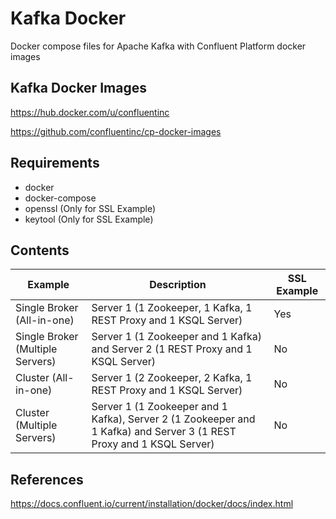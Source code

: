 # Kafka Docker
Docker compose files for Apache Kafka with Confluent Platform docker images

## Kafka Docker Images
https://hub.docker.com/u/confluentinc

https://github.com/confluentinc/cp-docker-images

## Requirements
- docker
- docker-compose
- openssl (Only for SSL Example)
- keytool (Only for SSL Example)

## Contents
| Example | Description | SSL Example |
| ------ | ------ | ------ |
| Single Broker (All-in-one) | Server 1 (1 Zookeeper, 1 Kafka, 1 REST Proxy and 1 KSQL Server) | Yes |
| Single Broker (Multiple Servers) | Server 1 (1 Zookeeper and 1 Kafka) and Server 2 (1 REST Proxy and 1 KSQL Server)  | No |
| Cluster (All-in-one) | Server 1 (2 Zookeeper, 2 Kafka, 1 REST Proxy and 1 KSQL Server)  | No |
| Cluster (Multiple Servers) | Server 1 (1 Zookeeper and 1 Kafka), Server 2 (1 Zookeeper and 1 Kafka) and Server 3 (1 REST Proxy and 1 KSQL Server) | No |

## References
https://docs.confluent.io/current/installation/docker/docs/index.html
